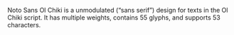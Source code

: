 Noto Sans Ol Chiki is a unmodulated (“sans serif”) design for texts in the Ol Chiki script. It has multiple weights, contains 55 glyphs, and supports 53 characters.